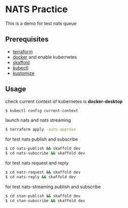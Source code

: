 # NATS Practice
This is a demo for test nats queue

## Prerequisites
- [terraform](https://www.terraform.io/downloads.html)
- [docker](https://www.docker.com/products/docker-desktop) and enable kubernetes
- [skaffold](https://skaffold.dev/docs/install/)
- [kubectl](https://kubernetes.io/docs/tasks/tools/install-kubectl/)
- [kustomize](https://kubectl.docs.kubernetes.io/installation/kustomize)

## Usage
check current context of kubernetes is __docker-desktop__
```bash
$ kubectl config current-context
```
launch nats and nats streaming
```bash
$ terraform apply -auto-approve
```
for test nats publish and subscribe
```bash
$ cd nats-publish && skaffold dev
$ cd nats-subscribe && skaffold dev
```
for test nats request and reply
```bash
$ cd nats-request && skaffold dev
$ cd nats-reply && skaffold dev
```
for test nats-streaming publish and subscribe
```bash
$ cd stan-publish && skaffold dev
$ cd stan-subscribe && skaffold dev
```